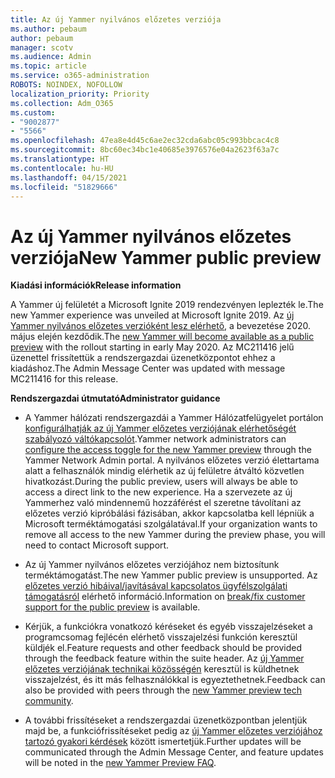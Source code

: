 ```yaml
---
title: Az új Yammer nyilvános előzetes verziója
ms.author: pebaum
author: pebaum
manager: scotv
ms.audience: Admin
ms.topic: article
ms.service: o365-administration
ROBOTS: NOINDEX, NOFOLLOW
localization_priority: Priority
ms.collection: Adm_O365
ms.custom:
- "9002877"
- "5566"
ms.openlocfilehash: 47ea8e4d45c6ae2ec32cda6abc05c993bbcac4c8
ms.sourcegitcommit: 8bc60ec34bc1e40685e3976576e04a2623f63a7c
ms.translationtype: HT
ms.contentlocale: hu-HU
ms.lasthandoff: 04/15/2021
ms.locfileid: "51829666"
---
```

# <a name="new-yammer-public-preview"></a><span data-ttu-id="0a753-102">Az új Yammer nyilvános előzetes verziója</span><span class="sxs-lookup"><span data-stu-id="0a753-102">New Yammer public preview</span></span>

<span data-ttu-id="0a753-103">**Kiadási információk**</span><span class="sxs-lookup"><span data-stu-id="0a753-103">**Release information**</span></span>

<span data-ttu-id="0a753-104">A Yammer új felületét a Microsoft Ignite 2019 rendezvényen leplezték le.</span><span class="sxs-lookup"><span data-stu-id="0a753-104">The new Yammer experience was unveiled at Microsoft Ignite 2019.</span></span> <span data-ttu-id="0a753-105">Az [új Yammer nyilvános előzetes verzióként lesz elérhető](https://docs.microsoft.com/yammer/get-started-with-yammer/newyammer-faq), a bevezetése 2020. május elején kezdődik.</span><span class="sxs-lookup"><span data-stu-id="0a753-105">The [new Yammer will become available as a public preview](https://docs.microsoft.com/yammer/get-started-with-yammer/newyammer-faq) with the rollout starting in early May 2020.</span></span> <span data-ttu-id="0a753-106">Az MC211416 jelű üzenettel frissítettük a rendszergazdai üzenetközpontot ehhez a kiadáshoz.</span><span class="sxs-lookup"><span data-stu-id="0a753-106">The Admin Message Center was updated with message MC211416 for this release.</span></span>

<span data-ttu-id="0a753-107">**Rendszergazdai útmutató**</span><span class="sxs-lookup"><span data-stu-id="0a753-107">**Administrator guidance**</span></span>

- <span data-ttu-id="0a753-108">A Yammer hálózati rendszergazdái a Yammer Hálózatfelügyelet portálon [konfigurálhatják az új Yammer előzetes verziójának elérhetőségét szabályozó váltókapcsolót](https://docs.microsoft.com/yammer/get-started-with-yammer/administrative-settings-opt-in-newyammer).</span><span class="sxs-lookup"><span data-stu-id="0a753-108">Yammer network administrators can [configure the access toggle for the new Yammer preview](https://docs.microsoft.com/yammer/get-started-with-yammer/administrative-settings-opt-in-newyammer) through the Yammer Network Admin portal.</span></span> <span data-ttu-id="0a753-109">A nyilvános előzetes verzió élettartama alatt a felhasználók mindig elérhetik az új felületre átváltó közvetlen hivatkozást.</span><span class="sxs-lookup"><span data-stu-id="0a753-109">During the public preview, users will always be able to access a direct link to the new experience.</span></span> <span data-ttu-id="0a753-110">Ha a szervezete az új Yammerhez való mindennemű hozzáférést el szeretne távolítani az előzetes verzió kipróbálási fázisában, akkor kapcsolatba kell lépniük a Microsoft terméktámogatási szolgálatával.</span><span class="sxs-lookup"><span data-stu-id="0a753-110">If your organization wants to remove all access to the new Yammer during the preview phase, you will need to contact Microsoft support.</span></span>

- <span data-ttu-id="0a753-111">Az új Yammer nyilvános előzetes verziójához nem biztosítunk terméktámogatást.</span><span class="sxs-lookup"><span data-stu-id="0a753-111">The new Yammer public preview is unsupported.</span></span> <span data-ttu-id="0a753-112">Az [előzetes verzió hibáival/javításával kapcsolatos ügyfélszolgálati támogatásról](https://docs.microsoft.com/yammer/get-started-with-yammer/newyammer-faq#yammer-preview-customer-support) elérhető információ.</span><span class="sxs-lookup"><span data-stu-id="0a753-112">Information on [break/fix customer support for the public preview](https://docs.microsoft.com/yammer/get-started-with-yammer/newyammer-faq#yammer-preview-customer-support) is available.</span></span>

- <span data-ttu-id="0a753-113">Kérjük, a funkciókra vonatkozó kéréseket és egyéb visszajelzéseket a programcsomag fejlécén elérhető visszajelzési funkción keresztül küldjék el.</span><span class="sxs-lookup"><span data-stu-id="0a753-113">Feature requests and other feedback should be provided through the feedback feature within the suite header.</span></span> <span data-ttu-id="0a753-114">Az [új Yammer előzetes verziójának technikai közösségén](https://techcommunity.microsoft.com/t5/new-yammer-preview/bd-p/NewYammerPreview) keresztül is küldhetnek visszajelzést, és itt más felhasználókkal is egyeztethetnek.</span><span class="sxs-lookup"><span data-stu-id="0a753-114">Feedback can also be provided with peers through the [new Yammer preview tech community](https://techcommunity.microsoft.com/t5/new-yammer-preview/bd-p/NewYammerPreview).</span></span>

- <span data-ttu-id="0a753-115">A további frissítéseket a rendszergazdai üzenetközpontban jelentjük majd be, a funkciófrissítéseket pedig az [új Yammer előzetes verziójához tartozó gyakori kérdések](https://docs.microsoft.com/yammer/get-started-with-yammer/newyammer-faq) között ismertetjük.</span><span class="sxs-lookup"><span data-stu-id="0a753-115">Further updates will be communicated through the Admin Message Center, and feature updates will be noted in the [new Yammer Preview FAQ](https://docs.microsoft.com/yammer/get-started-with-yammer/newyammer-faq).</span></span>
